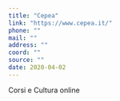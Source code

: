 ```yaml
---
title: "Cepea"
link: "https://www.cepea.it/"
phone: ""
mail: ""
address: ""
coord: ""
source: ""
date: 2020-04-02
---
```


Corsi e Cultura online
